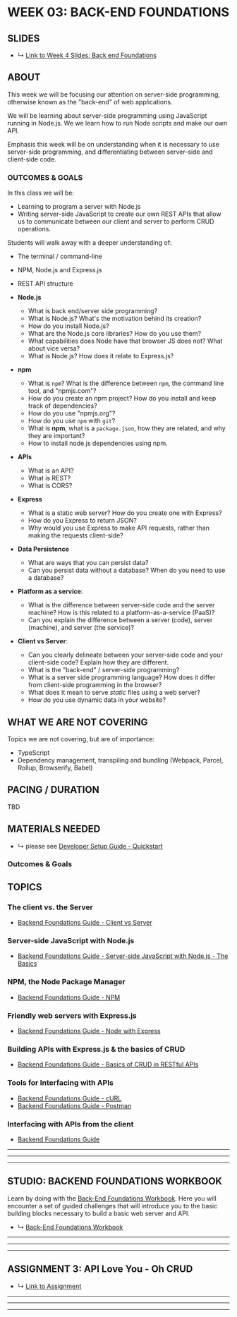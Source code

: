 # WEEK 03: BACK-END FOUNDATIONS

## SLIDES
* ↳ [Link to Week 4 Slides: Back end Foundations](#)

## ABOUT

This week we will be focusing our attention on server-side programming, otherwise known as the "back-end" of web applications.

We will be learning about server-side programming using JavaScript running in Node.js. We we learn how to run Node scripts and make our own API.

Emphasis this week will be on understanding when it is necessary to use server-side programming, and differentiating between server-side and client-side code.


### OUTCOMES & GOALS

In this class we will be:
* Learning to program a server with Node.js
* Writing server-side JavaScript to create our own REST APIs that allow us to communicate between our client and server to perform CRUD operations.

Students will walk away with a deeper understanding of:
* The terminal / command-line
* NPM, Node.js and Express.js
* REST API structure


* **Node.js**
  * What is back end/server side programming?
  * What is Node.js? What's the motivation behind its creation?
  * How do you install Node.js?
  * What are the Node.js core libraries? How do you use them?
  * What capabilities does Node have that browser JS does not? What about vice versa?
  * What is Node.js? How does it relate to Express.js?
* **npm**
  * What is `npm`? What is the difference between `npm`, the command line tool, and "npmjs.com"?
  * How do you create an npm project? How do you install and keep track of dependencies?
  * How do you use "npmjs.org"?
  * How do you use `npm` with `git`?
  * What is **npm**, what is a `package.json`, how they are related, and why they are important?
  * How to install node.js dependencies using npm.
* **APIs**
  * What is an API?
  * What is REST?
  * What is CORS?
* **Express**
  * What is a static web server? How do you create one with Express?
  * How do you Express to return JSON?
  * Why would you use Express to make API requests, rather than making the requests client-side?
* **Data Persistence**
  * What are ways that you can persist data?
  * Can you persist data without a database? When do you need to use a database?
* **Platform as a service**:
  * What is the difference between server-side code and the server machine? How is this related to a platform-as-a-service (PaaS)?
  * Can you explain the difference between a server (code), server (machine), and server (the service)? 
* **Client vs Server**:
  * Can you clearly delineate between your server-side code and your client-side code? Explain how they are different.
  * What is the "back-end" / server-side programming?
  * What is a server side programming language? How does it differ from client-side programming in the browser?
  * What does it mean to serve *static* files using a web server? 
  * How do you use dynamic data in your website?


## WHAT WE ARE NOT COVERING

Topics we are not covering, but are of importance:
* TypeScript
* Dependency management, transpiling and bundling (Webpack, Parcel, Rollup, Browserify, Babel)

## PACING / DURATION

TBD

## MATERIALS NEEDED

* ↳ please see [Developer Setup Guide - Quickstart](../guides/developer-setup-guide.md#quickstart)
### Outcomes & Goals

  
## TOPICS

### The client vs. the Server

* [Backend Foundations Guide - Client vs Server](../guides/backend-foundations-guide.md#client-side-javascript-vs-server-side-javascript)

### Server-side JavaScript with Node.js

* [Backend Foundations Guide - Server-side JavaScript with Node.js - The Basics](../guides/backend-foundations-guide.md#server-side-javascript-with-nodejs-the-basics)

### NPM, the Node Package Manager
* [Backend Foundations Guide - NPM](../guides/backend-foundations-guide.md#nodejs--the-node-package-manager-npm)

### Friendly web servers with Express.js

* [Backend Foundations Guide - Node with Express](../guides/backend-foundations-guide.md#simple-expressjs-web-server)

### Building APIs with Express.js & the basics of CRUD

* [Backend Foundations Guide - Basics of CRUD in RESTful APIs](../guides/backend-foundations-guide.md#introduction-to-crud-with-persistence-pizza-topping-api)

### Tools for Interfacing with APIs

* [Backend Foundations Guide - cURL](../guides/backend-foundations-guide.md#curl)
* [Backend Foundations Guide - Postman](../guides/backend-foundations-guide.md#postman)

### Interfacing with APIs from the client

* [Backend Foundations Guide](../guides/backend-foundations-guide.md#client-side-interfacing)

<!-- ### JavaScript in the Browser vs Node
- Node
  - **In a nutshell**:
    - same language, different capabilities 
    - you *could* use any language (Python, Ruby, C++) on your computer, but it's nice using the same language for a whole project
  - **Doesn't have**:
    - `window`, no `document`, no `DOM`, no `canvas` (therefore no p5.js!)
  - **Does have**:
    - Access to the computer's file system
    - (Potentially) faster computation
    - Can be used in non-web contexts, for example, to crunch data
- Browser
  - **In a nutshell**:
    - Only JavaScript runs in a browser, so you don't have other options
    - Always used in conjunction with an HTML document
  - **Doesn't have**:
    -  file system (your computer's files) access
    -  `import` or `require`
 -  **Does have**
    -  access to `window`, `document`
    -  access to browser API's, like Web Audio and Canvas

### Diving in to Node.js
- Starting the Node REPL (Read-eval-print loop). This is the same as opening the Developer Console in a browser.
  - ```sh
    $ node 
    ```
- Running a script - code runs from top to bottom.
  - ```sh
    $ node script.js
    ```
- how to debug? ==> lots of console.log() :) 
- `require()` vs. `import` 
  - there are 2 ways to import packages but depends on the version of Node.js you're using. For usage of `import` please use Node.js version >=12. 
- Core Node libraries
  - `fs`
  - `path`
  - `http`

### Node with Express
- Initializing a Node project - using `npm init`
- Installing dependencies and saving them to your `package.json`
- Why use express on top of Node? To create a web server
  - you can technically create one using just the `http` module, but it's a lot of code.
    - TODO: example code
  - Here's some examples of other web server code:
    - Ruby: https://blog.appsignal.com/2016/11/23/ruby-magic-building-a-30-line-http-server-in-ruby.html
- Serving different HTML files based on a route
  - getting the correct path w/ `path.resolve(__dirname, 'views') + 'about.html'` 
  - convention: `views` directory
- Middleware

### Building APIs with Express & the basics of CRUD
- API that we are building towards: Todo App? Tarot or Astrology related?
- How to build APIs with express:
  - `app.get`
  - `app.post`
  - `app.put`
  - `app.delete`
- `requests` and `response` ==> (res, req)
- Dynamic routes
  - url params
  - query params
- Storing/updating json object on the server
- Writing files to the server
- maybe for later: node-fetch/isomorphic fetch or external API requests from the server

### Interfacing with your API

- Quick intro to cURL
- Introduction to Postman
- using `fetch` to grab data
- render to front end using template strings -->


***
***
***

## STUDIO: BACKEND FOUNDATIONS WORKBOOK

Learn by doing with the [Back-End Foundations Workbook](../guides/backend-foundations-guide.md). Here you will encounter a set of guided challenges that will introduce you to the basic building blocks necessary to build a basic web server and API. 

* ↳ [Back-End Foundations Workbook](../guides/backend-foundations-guide.md)

***
***
***

## ASSIGNMENT 3: API Love You - Oh CRUD

* ↳ [Link to Assignment](../assignments/04_assignment.md)

***
***
***